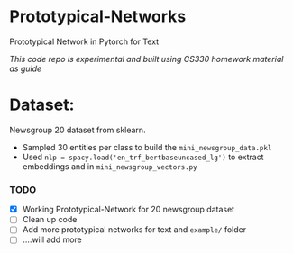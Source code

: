 # Prototypical-Networks
Prototypical Network in Pytorch for Text



*This code repo is experimental and built using CS330 homework material as guide*


# Dataset:
Newsgroup 20 dataset from sklearn.
- Sampled 30 entities per class to build the `mini_newsgroup_data.pkl`
- Used `nlp = spacy.load('en_trf_bertbaseuncased_lg')` to extract embeddings and in `mini_newsgroup_vectors.py`


### TODO

- [x] Working Prototypical-Network for 20 newsgroup dataset
- [ ] Clean up code
- [ ] Add more prototypical networks for text and `example/` folder
- [ ] ....will add more
